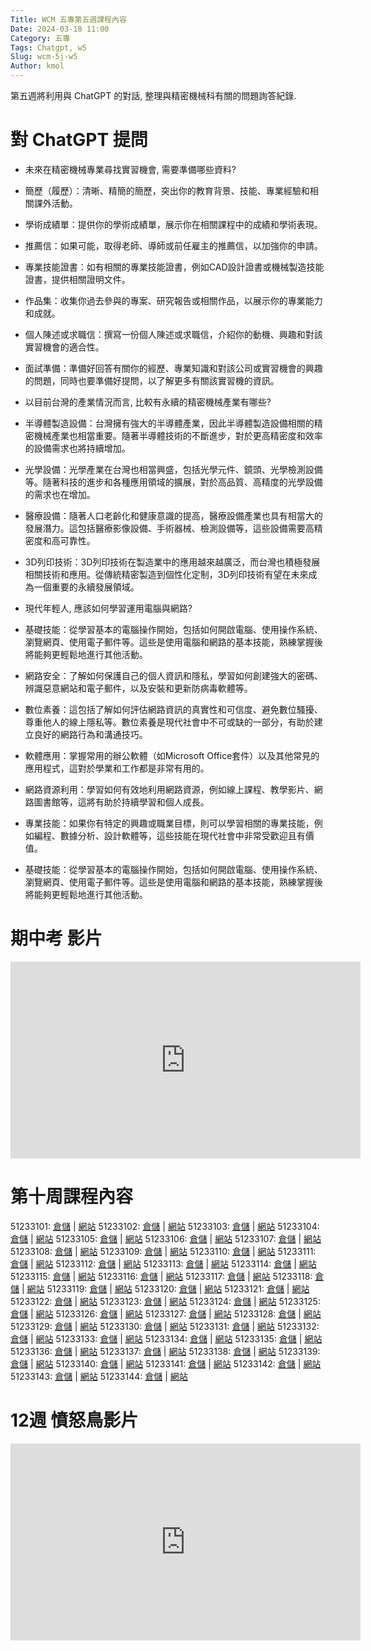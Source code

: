```yaml
---
Title: WCM 五專第五週課程內容
Date: 2024-03-18 11:00
Category: 五專
Tags: Chatgpt, w5
Slug: wcm-5j-w5
Author: kmol
---
```


第五週將利用與 ChatGPT 的對話, 整理與精密機械科有關的問題詢答紀錄.

<!-- PELICAN_END_SUMMARY -->

# 對 ChatGPT 提問

- 未來在精密機械專業尋找實習機會, 需要準備哪些資料?
- 簡歷（履歷）：清晰、精簡的簡歷，突出你的教育背景、技能、專業經驗和相關課外活動。
- 學術成績單：提供你的學術成績單，展示你在相關課程中的成績和學術表現。
- 推薦信：如果可能，取得老師、導師或前任雇主的推薦信，以加強你的申請。
- 專業技能證書：如有相關的專業技能證書，例如CAD設計證書或機械製造技能證書，提供相關證明文件。
- 作品集：收集你過去參與的專案、研究報告或相關作品，以展示你的專業能力和成就。
- 個人陳述或求職信：撰寫一份個人陳述或求職信，介紹你的動機、興趣和對該實習機會的適合性。
- 面試準備：準備好回答有關你的經歷、專業知識和對該公司或實習機會的興趣的問題，同時也要準備好提問，以了解更多有關該實習機的資訊。

- 以目前台灣的產業情況而言, 比較有永續的精密機械產業有哪些?
- 半導體製造設備：台灣擁有強大的半導體產業，因此半導體製造設備相關的精密機械產業也相當重要。隨著半導體技術的不斷進步，對於更高精密度和效率的設備需求也將持續增加。
- 光學設備：光學產業在台灣也相當興盛，包括光學元件、鏡頭、光學檢測設備等。隨著科技的進步和各種應用領域的擴展，對於高品質、高精度的光學設備的需求也在增加。
- 醫療設備：隨著人口老齡化和健康意識的提高，醫療設備產業也具有相當大的發展潛力。這包括醫療影像設備、手術器械、檢測設備等，這些設備需要高精密度和高可靠性。
- 3D列印技術：3D列印技術在製造業中的應用越來越廣泛，而台灣也積極發展相關技術和應用。從傳統精密製造到個性化定制，3D列印技術有望在未來成為一個重要的永續發展領域。

- 現代年輕人, 應該如何學習運用電腦與網路?
- 基礎技能：從學習基本的電腦操作開始，包括如何開啟電腦、使用操作系統、瀏覽網頁、使用電子郵件等。這些是使用電腦和網路的基本技能，熟練掌握後將能夠更輕鬆地進行其他活動。
- 網路安全：了解如何保護自己的個人資訊和隱私，學習如何創建強大的密碼、辨識惡意網站和電子郵件，以及安裝和更新防病毒軟體等。
- 數位素養：這包括了解如何評估網路資訊的真實性和可信度、避免數位騷擾、尊重他人的線上隱私等。數位素養是現代社會中不可或缺的一部分，有助於建立良好的網路行為和溝通技巧。
- 軟體應用：掌握常用的辦公軟體（如Microsoft Office套件）以及其他常見的應用程式，這對於學業和工作都是非常有用的。
- 網路資源利用：學習如何有效地利用網路資源，例如線上課程、教學影片、網路圖書館等，這將有助於持續學習和個人成長。
- 專業技能：如果你有特定的興趣或職業目標，則可以學習相關的專業技能，例如編程、數據分析、設計軟體等，這些技能在現代社會中非常受歡迎且有價值。

- 基礎技能：從學習基本的電腦操作開始，包括如何開啟電腦、使用操作系統、瀏覽網頁、使用電子郵件等。這些是使用電腦和網路的基本技能，熟練掌握後將能夠更輕鬆地進行其他活動。
# 期中考 影片



<iframe width="560" height="315" src="https://www.youtube.com/embed/dqp1myCIuGA?si=a-iB29kIjToS2UAo" title="YouTube video player" frameborder="0" allow="accelerometer; autoplay; clipboard-write; encrypted-media; gyroscope; picture-in-picture; web-share" referrerpolicy="strict-origin-when-cross-origin" allowfullscreen></iframe>


# 第十周課程內容

51233101: <a href="https://github.com/Chen-Yi-jing/wcm2024">倉儲</a> | <a href="https://Chen-Yi-jing.github.io/wcm2024">網站</a>
51233102: <a href="https://github.com/51233102/wcm2024">倉儲</a> | <a href="https://51233102.github.io/wcm2024">網站</a>
51233103: <a href="https://github.com/Lin-Si-yu/wcm2024">倉儲</a> | <a href="https://Lin-Si-yu.github.io/wcm2024">網站</a>
51233104: <a href="https://github.com/kylechan092804/wcm2024">倉儲</a> | <a href="https://kylechan092804.github.io/wcm2024">網站</a>
51233105: <a href="https://github.com/51233105/wcm2024">倉儲</a> | <a href="https://51233105.github.io/wcm2024">網站</a>
51233106: <a href="https://github.com/51233106/wcm2024">倉儲</a> | <a href="https://51233106.github.io/wcm2024">網站</a>
51233107: <a href="https://github.com/51233107/wcm2024">倉儲</a> | <a href="https://51233107.github.io/wcm2024">網站</a>
51233108: <a href="https://github.com/51233108/wcm2024">倉儲</a> | <a href="https://51233108.github.io/wcm2024">網站</a>
51233109: <a href="https://github.com/51233109/wcm2024">倉儲</a> | <a href="https://51233109.github.io/wcm2024">網站</a>
51233110: <a href="https://github.com/ssssuuuuyyyyy/wcm2024">倉儲</a> | <a href="https://ssssuuuuyyyyy.github.io/wcm2024">網站</a>
51233111: <a href="https://github.com/51233111/wcm2024">倉儲</a> | <a href="https://51233111.github.io/wcm2024">網站</a>
51233112: <a href="https://github.com/51233112/wcm2024">倉儲</a> | <a href="https://51233112.github.io/wcm2024">網站</a>
51233113: <a href="https://github.com/51233113/wcm2024">倉儲</a> | <a href="https://51233113.github.io/wcm2024">網站</a>
51233114: <a href="https://github.com/51233114/wcm2024">倉儲</a> | <a href="https://51233114.github.io/wcm2024">網站</a>
51233115: <a href="https://github.com/51233115/wcm2024">倉儲</a> | <a href="https://51233115.github.io/wcm2024">網站</a>
51233116: <a href="https://github.com/51233116/wcm2024">倉儲</a> | <a href="https://51233116.github.io/wcm2024">網站</a>
51233117: <a href="https://github.com/51233117/wcm2024">倉儲</a> | <a href="https://51233117.github.io/wcm2024">網站</a>
51233118: <a href="https://github.com/51233118/wcm2024">倉儲</a> | <a href="https://51233118.github.io/wcm2024">網站</a>
51233119: <a href="https://github.com/boyi1217/wcm2024">倉儲</a> | <a href="https://boyi1217.github.io/wcm2024">網站</a>
51233120: <a href="https://github.com/Yaosunset/wcm2024">倉儲</a> | <a href="https://Yaosunset.github.io/wcm2024">網站</a>
51233121: <a href="https://github.com/51233121/wcm2024">倉儲</a> | <a href="https://51233121.github.io/wcm2024">網站</a>
51233122: <a href="https://github.com/zsw08/wcm2024">倉儲</a> | <a href="https://zsw08.github.io/wcm2024">網站</a>
51233123: <a href="https://github.com/51233123/wcm2024">倉儲</a> | <a href="https://51233123.github.io/wcm2024">網站</a>
51233124: <a href="https://github.com/51233124/wcm2024">倉儲</a> | <a href="https://51233124.github.io/wcm2024">網站</a>
51233125: <a href="https://github.com/gyjbujy/51233125/wcm2024">倉儲</a> | <a href="https://gyjbujy/51233125.github.io/wcm2024">網站</a>
51233126: <a href="https://github.com/51233126/wcm2024">倉儲</a> | <a href="https://51233126.github.io/wcm2024">網站</a>
51233127: <a href="https://github.com/kaixiang1220/wcm2024">倉儲</a> | <a href="https://kaixiang1220.github.io/wcm2024">網站</a>
51233128: <a href="https://github.com/51233128/wcm2024">倉儲</a> | <a href="https://51233128.github.io/wcm2024">網站</a>
51233129: <a href="https://github.com/51233129/wcm2024">倉儲</a> | <a href="https://51233129.github.io/wcm2024">網站</a>
51233130: <a href="https://github.com/51233130/wcm2024">倉儲</a> | <a href="https://51233130.github.io/wcm2024">網站</a>
51233131: <a href="https://github.com/51233131/wcm2024">倉儲</a> | <a href="https://51233131.github.io/wcm2024">網站</a>
51233132: <a href="https://github.com/51233132/wcm2024">倉儲</a> | <a href="https://51233132.github.io/wcm2024">網站</a>
51233133: <a href="https://github.com/51233133/wcm2024">倉儲</a> | <a href="https://51233133.github.io/wcm2024">網站</a>
51233134: <a href="https://github.com/51233134/wcm2024">倉儲</a> | <a href="https://51233134.github.io/wcm2024">網站</a>
51233135: <a href="https://github.com/51233135/wcm2024">倉儲</a> | <a href="https://51233135.github.io/wcm2024">網站</a>
51233136: <a href="https://github.com/51233136/wcm2024">倉儲</a> | <a href="https://51233136.github.io/wcm2024">網站</a>
51233137: <a href="https://github.com/51233137/wcm2024">倉儲</a> | <a href="https://51233137.github.io/wcm2024">網站</a>
51233138: <a href="https://github.com/51233138/wcm2024">倉儲</a> | <a href="https://51233138.github.io/wcm2024">網站</a>
51233139: <a href="https://github.com/51233139/wcm2024">倉儲</a> | <a href="https://51233139.github.io/wcm2024">網站</a>
51233140: <a href="https://github.com/51233140/wcm2024">倉儲</a> | <a href="https://51233140.github.io/wcm2024">網站</a>
51233141: <a href="https://github.com/51233141/wcm2024">倉儲</a> | <a href="https://51233141.github.io/wcm2024">網站</a>
51233142: <a href="https://github.com/51233142/wcm2024">倉儲</a> | <a href="https://51233142.github.io/wcm2024">網站</a>
51233143: <a href="https://github.com/51233143/wcm2024">倉儲</a> | <a href="https://51233143.github.io/wcm2024">網站</a>
51233144: <a href="https://github.com/51233144/wcm2024">倉儲</a> | <a href="https://51233144.github.io/wcm2024">網站</a>





# 12週 憤怒鳥影片




<iframe width="560" height="315" src="https://www.youtube.com/embed/p0pyvm6jfYU?si=IdhMJZPq4SPdLX2r" title="YouTube video player" frameborder="0" allow="accelerometer; autoplay; clipboard-write; encrypted-media; gyroscope; picture-in-picture; web-share" referrerpolicy="strict-origin-when-cross-origin" allowfullscreen></iframe>